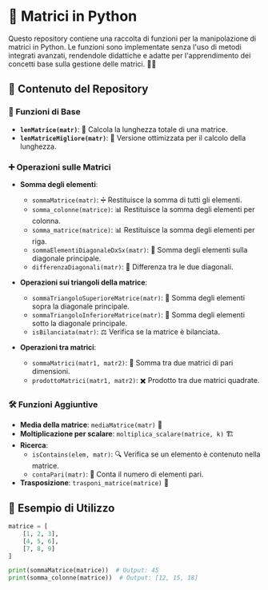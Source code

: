 # 📌 Matrici in Python

Questo repository contiene una raccolta di funzioni per la manipolazione di matrici in Python. Le funzioni sono implementate senza l'uso di metodi integrati avanzati, rendendole didattiche e adatte per l'apprendimento dei concetti base sulla gestione delle matrici. 🧑‍💻

## 📂 Contenuto del Repository

### 🔢 Funzioni di Base
- **`lenMatrice(matr)`**: 📏 Calcola la lunghezza totale di una matrice.
- **`lenMatriceMigliore(matr)`**: 🚀 Versione ottimizzata per il calcolo della lunghezza.

### ➕ Operazioni sulle Matrici
- **Somma degli elementi**:
    - `sommaMatrice(matr)`: ➗ Restituisce la somma di tutti gli elementi.
    - `somma_colonne(matrice)`: 📊 Restituisce la somma degli elementi per colonna.
    - `somma_matrice(matrice)`: 📊 Restituisce la somma degli elementi per riga.
    - `sommaElementiDiagonaleDxSx(matr)`: 🔀 Somma degli elementi sulla diagonale principale.
    - `differenzaDiagonali(matr)`: 🔄 Differenza tra le due diagonali.

- **Operazioni sui triangoli della matrice**:
    - `sommaTriangoloSuperioreMatrice(matr)`: 🔼 Somma degli elementi sopra la diagonale principale.
    - `sommaTriangoloInferioreMatrice(matr)`: 🔽 Somma degli elementi sotto la diagonale principale.
    - `isBilanciata(matr)`: ⚖️ Verifica se la matrice è bilanciata.

- **Operazioni tra matrici**:
    - `sommaMatrici(matr1, matr2)`: 🔄 Somma tra due matrici di pari dimensioni.
    - `prodottoMatrici(matr1, matr2)`: ✖️ Prodotto tra due matrici quadrate.

### 🛠️ Funzioni Aggiuntive
- **Media della matrice**: `mediaMatrice(matr)` 🎯
- **Moltiplicazione per scalare**: `moltiplica_scalare(matrice, k)` 🏗️
- **Ricerca**:
    - `isContains(elem, matr)`: 🔍 Verifica se un elemento è contenuto nella matrice.
    - `contaPari(matr)`: 🔢 Conta il numero di elementi pari.
- **Trasposizione**: `trasponi_matrice(matrice)` 🔄

## 📝 Esempio di Utilizzo

```python
matrice = [
    [1, 2, 3],
    [4, 5, 6],
    [7, 8, 9]
]

print(sommaMatrice(matrice))  # Output: 45
print(somma_colonne(matrice))  # Output: [12, 15, 18]
```

